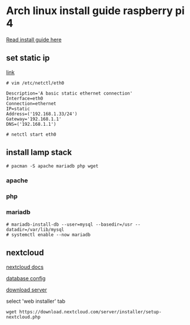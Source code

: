 [modeline]: # ( vim: set ft=markdown sts=4 sw=4 et: )


# Arch linux install guide raspberry pi 4

[Read install guide here](https://archlinuxarm.org/platforms/armv8/broadcom/raspberry-pi-4)

## set static ip

[link](https://raspberrypi.stackexchange.com/questions/12977/static-ip-on-arch-linux)

`# vim /etc/netctl/eth0`
```
Description='A basic static ethernet connection'
Interface=eth0
Connection=ethernet
IP=static
Address=('192.168.1.33/24')
Gateway='192.168.1.1'
DNS=('192.168.1.1')
```
`# netctl start eth0`
                                                                                                                          
## install lamp stack

`# pacman -S apache mariadb php wget`

### apache


### php


### mariadb

```
# mariadb-install-db --user=mysql --basedir=/usr --datadir=/var/lib/mysql
# systemctl enable --now mariadb

```

## nextcloud

[nextcloud docs](https://docs.nextcloud.com/server/latest/admin_manual/installation/source_installation.html)  

[database config](https://docs.nextcloud.com/server/latest/admin_manual/configuration_database/linux_database_configuration.html)



[download server](https://nextcloud.com/install/#instructions-server)  

select 'web installer' tab 

```
wget https://download.nextcloud.com/server/installer/setup-nextcloud.php 
```
